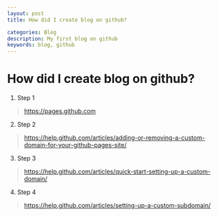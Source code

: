 ```yaml
---
layout: post
title: How did I create blog on github?

categories: Blog
description: My first blog on github
keywords: blog, github
---
```


# How did I create blog on github?

1. Step 1
>  https://pages.github.com

2. Step 2
>  https://help.github.com/articles/adding-or-removing-a-custom-domain-for-your-github-pages-site/
3. Step 3
>  https://help.github.com/articles/quick-start-setting-up-a-custom-domain/
4. Step 4
>  https://help.github.com/articles/setting-up-a-custom-subdomain/